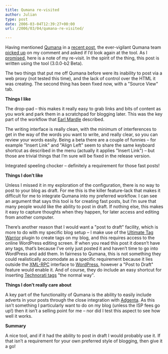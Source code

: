 ```yaml
---
title: Qumana re-visited
author: Julian
type: post
date: 2006-03-04T12:39:27+00:00
url: /2006/03/04/qumana-re-visited/

---
```

Having mentioned [Qumana][1] in a [recent post][2], the ever-vigilant Qumana team [picked up][3] on my comment and asked if I&#8217;d look again at the tool. As I [promised][4], here is a note of my re-visit. In the spirit of the thing, this post is written using the tool (3.0.0-b2 Beta).

The two things that put me off Qumana before were its inability to post via a web proxy (not tested this time), and the lack of control over the HTML it was creating. The second thing has been fixed now, with a "Source View" tab.

**Things I like**

The drop-pad &#8211; this makes it really easy to grab links and bits of content as you work and park them in a scratchpad for blogging later. This was the key part of the workflow that [Earl Mardle][5] described.

<p align="left">
  The writing interface is really clean, with the minimum of interferences to get in the way of the words you want to write, and really clear, so you can review your words easily. Being a beta there are a couple of funnies &#8211; for example "Insert Link" and "Align Left" seem to share the same keyboard shortcut as described in the menu (actually it applies "Insert Link") &#8211; but those are trivial things that I&#8217;m sure will be fixed in the release version.
</p>

Integrated speeling chocker &#8211; definitely a requirement for those fast posts!

**Things I don&#8217;t like**

Unless I missed it in my exploration of the configuration, there is no way to post to your blog as draft. For me this is the killer feature-lack that makes it difficult for me to integrate Qumana into my preferred workflow. I can see an argument that says this tool is for creating fast posts, but I&#8217;m sure that many people would like the ability to post in draft. If nothing else, this makes it easy to capture thoughts when they happen, for later access and editing from another computer. 

There&#8217;s another reason that I would want a "post to draft" facility, which is more to do with my specific blog setup &#8211; I make use of the [Ultimate Tag Warrior][6] plugin to create tags on my blog, and this requires access to the online WordPress editing screen. If when you read this post it doesn&#8217;t have any tags, that&#8217;s because I&#8217;ve only just posted it and haven&#8217;t time to go into WordPress and add them. In fairness to Qumana, this is not something they could realistically accomodate as a specific requirement because it lies outside the [XML-RPC][7] interface to [WordPress][8], however a "Post to Draft" feature would enable it. And of course, they do include an easy shortcut for inserting [Technorati tags][9] "the normal way".

**Things I don&#8217;t really care about**

A key part of the functionality of Qumana is the ability to easily include adverts in your posts through the close integration with [Adgenta][10]. As this isn&#8217;t something I particularly want to do on my blog (unless the ISP fees go up!) then it isn&#8217;t a selling point for me &#8211; nor did I test this aspect to see how well it works.

**Summary**

A nice tool, and if it had the ability to post in draft I would probably use it. If that isn&#8217;t a requirement for your own preferred style of blogging, then give it a go!</p>

 [1]: http://www.qumana.com/
 [2]: https://www.synesthesia.co.uk/blog/archives/2006/02/27/a-new-tool-awasu/
 [3]: https://www.synesthesia.co.uk/blog/archives/2006/02/27/a-new-tool-awasu/#comment-967
 [4]: https://www.synesthesia.co.uk/blog/archives/2006/02/27/a-new-tool-awasu/#comment-972
 [5]: http://www.kn.com.au/networks/2006/02/qumana_meta_blo.html
 [6]: http://www.neato.co.nz/ultimate-tag-warrior/
 [7]: http://en.wikipedia.org/wiki/XML_RPC
 [8]: http://wordpress.org/
 [9]: http://www.technorati.com/help/tags.html
 [10]: http://www.adgenta.com/